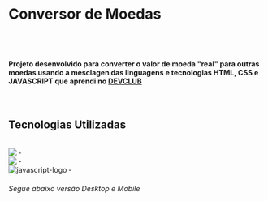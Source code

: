 <h1>Conversor de Moedas</h1>
<br>
<br>
<h4>  Projeto desenvolvido para converter o valor de moeda "real" para outras moedas usando a mesclagen das linguagens e tecnologias HTML, CSS e JAVASCRIPT que aprendi no <a href="https://rodolfomori.com.br/devclub">DEVCLUB</a></h2>
<br>
<h2>Tecnologias Utilizadas</h2>
<br>
- <img align="left" src="https://img.shields.io/badge/HTML5-E34F26?style=for-the-badge&logo=html5&logoColor=white">
<br>
- <img align="left" src="https://img.shields.io/badge/CSS3-1572B6?style=for-the-badge&logo=css3&logoColor=white">
<br>
- <img align="left" src="https://camo.githubusercontent.com/9bbd4c2b5f7cda139d91d34caa14392df56353ca55e19b58184610aa8b123854/68747470733a2f2f696d672e736869656c64732e696f2f62616467652f4a6176615363726970742d3332333333303f7374796c653d666f722d7468652d6261646765266c6f676f3d6a617661736372697074266c6f676f436f6c6f723d463744463145" alt="javascript-logo" data-canonical-src="https://img.shields.io/badge/JavaScript-323330?style=for-the-badge&amp;logo=javascript&amp;logoColor=F7DF1E" style="max-width: 100%;">
<h6>Segue abaixo versão Desktop e Mobile</h6>
<br>
